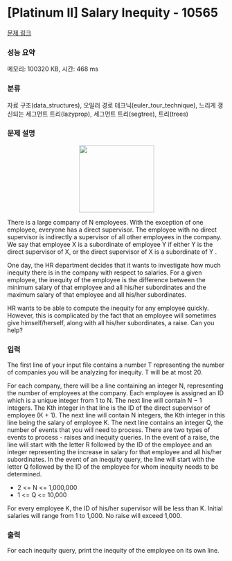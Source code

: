 # [Platinum II] Salary Inequity - 10565 

[문제 링크](https://www.acmicpc.net/problem/10565) 

### 성능 요약

메모리: 100320 KB, 시간: 468 ms

### 분류

자료 구조(data_structures), 오일러 경로 테크닉(euler_tour_technique), 느리게 갱신되는 세그먼트 트리(lazyprop), 세그먼트 트리(segtree), 트리(trees)

### 문제 설명

<p style="text-align: center;"><img alt="" src="" style="height:155px; width:173px"></p>

<p>There is a large company of N employees. With the exception of one employee, everyone has a direct supervisor. The employee with no direct supervisor is indirectly a supervisor of all other employees in the company. We say that employee X is a subordinate of employee Y if either Y is the direct supervisor of X, or the direct supervisor of X is a subordinate of Y .</p>

<p>One day, the HR department decides that it wants to investigate how much inequity there is in the company with respect to salaries. For a given employee, the inequity of the employee is the difference between the minimum salary of that employee and all his/her subordinates and the maximum salary of that employee and all his/her subordinates.</p>

<p>HR wants to be able to compute the inequity for any employee quickly. However, this is complicated by the fact that an employee will sometimes give himself/herself, along with all his/her subordinates, a raise. Can you help?</p>

### 입력 

 <p>The first line of your input file contains a number T representing the number of companies you will be analyzing for inequity. T will be at most 20.</p>

<p>For each company, there will be a line containing an integer N, representing the number of employees at the company. Each employee is assigned an ID which is a unique integer from 1 to N. The next line will contain N − 1 integers. The Kth integer in that line is the ID of the direct supervisor of employee (K + 1). The next line will contain N integers, the Kth integer in this line being the salary of employee K. The next line contains an integer Q, the number of events that you will need to process. There are two types of events to process - raises and inequity queries. In the event of a raise, the line will start with the letter R followed by the ID of the employee and an integer representing the increase in salary for that employee and all his/her subordinates. In the event of an inequity query, the line will start with the letter Q followed by the ID of the employee for whom inequity needs to be determined.</p>

<ul>
	<li>2 <= N <= 1,000,000</li>
	<li>1 <= Q <= 10,000</li>
</ul>

<p>For every employee K, the ID of his/her supervisor will be less than K. Initial salaries will range from 1 to 1,000. No raise will exceed 1,000.</p>

### 출력 

 <p>For each inequity query, print the inequity of the employee on its own line.</p>

